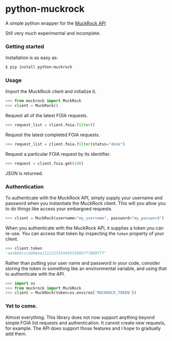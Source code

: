 # python-muckrock

A simple python wrapper for the [MuckRock API](https://www.muckrock.com/api/)

Still very much experimental and incomplete.


### Getting started

Installation is as easy as:

```bash
$ pip install python-muckrock
```


### Usage

Import the MuckRock client and initialize it.

```python
>>> from muckrock import MuckRock
>>> client = MuckRock()
```

Request all of the latest FOIA requests.

```python
>>> request_list = client.foia.filter()
```

Request the latest completed FOIA requests.

```python
>>> request_list = client.foia.filter(status="done")
```

Request a particular FOIA request by its identifier.

```python
>>> request = client.foia.get(100)
```

JSON is returned.


### Authentication

To authenticate with the MuckRock API, simply supply your username and password when you instantiate the MuckRock client. This will you allow you to do things like access your embargoed requests.

```python
>>> client = MuckRock(username="my_username", password="my_password")
```

When you authenticate with the MuckRock API, it supplies a token you can re-use. You can access that token by inspecting the `token` property of your client.

```python
>>> client.token
'aaabbbcccdddeee111222333444555666777888fff'
```

Rather than putting your user name and password in your code, consider storing the token in something like an environmental variable, and using that to authenticate with the API.

```python
>>> import os
>>> from muckrock import MuckRock
>>> client = MuckRock(token=os.environ['MUCKROCK_TOKEN'])
```

### Yet to come.

Almost everything. This library does not now support anything beyond simple FOIA list requests and authentication. It cannot create new requests, for example. The API does support those features and I hope to gradually add them.

